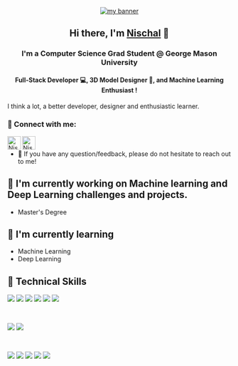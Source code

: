 <p align="center">
  <a href="https://www.yushi.dev/" target="_blank" rel="noreferrer"><img src="https://wallpapercave.com/wp/wp4354492.jpg" alt="my banner"></a>
</p>

<h2 align="center">
Hi there, I'm <a href="https://helixcry.com/" target="_blank" rel="noreferrer">Nischal</a> 👋
</h2>

<h3 align="center">
I'm a Computer Science Grad Student @ George Mason University
</h3>
<h4 align="center">
  Full-Stack Developer 💻, 3D Model Designer 🎨, and Machine Learning Enthusiast !
</h4>

<p>
 I think a lot, a better developer, designer and enthusiastic learner.
</p>

### 🤝 Connect with me:

<a href="https://www.linkedin.com/in/nischal-newar/"><img align="left" src="https://img.icons8.com/external-justicon-lineal-color-justicon/64/000000/external-linkedin-social-media-justicon-lineal-color-justicon.png" alt="Nischal Newar | LinkedIn" width="30px"/></a>
<a href="https://nischalnewar.medium.com/"><img align="left" src="https://img.icons8.com/dusk/128/000000/medium-new.png" alt="Nischal Newar | Medium" width="30px"/></a>
</br>
- 💬 If you have any question/feedback, please do not hesitate to reach out to me!

## 🔭 I'm currently working on Machine learning and Deep Learning challenges and projects.

- Master's Degree

## 🌱 I'm currently learning

- Machine Learning
- Deep Learning

## 💼 Technical Skills

![](https://img.shields.io/badge/Code-React-informational?style=flat&logo=react&color=61DAFB)
![](https://img.shields.io/badge/Code-Node%20JS-informational?style=flat&logo=Node.js&color=339933)
![](https://img.shields.io/badge/Code-JavaScript-informational?style=flat&logo=JavaScript&color=F7DF1E)
![](https://img.shields.io/badge/Code-Python-informational?style=flat&logo=Python&color=3776AB)
![](https://img.shields.io/badge/Code-HTML5-informational?style=flat&logo=HTML5&color=E34F26)
![](https://img.shields.io/badge/Code-PostgreSQL-informational?style=flat&logo=PostgreSQL&color=336791)

</br>

![](https://img.shields.io/badge/Style-Bootstrap-informational?style=flat&logo=Bootstrap&color=7952B3)
![](https://img.shields.io/badge/Style-CSS3-informational?style=flat&logo=CSS3&color=1572B6)

</br>

![](https://img.shields.io/badge/Tools-NPM-informational?style=flat&logo=NPM&color=CB3837)
![](https://img.shields.io/badge/Tools-Heroku-informational?style=flat&logo=Heroku&color=430098)
![](https://img.shields.io/badge/Tools-Amazon-informational?style=flat&logo=Amazon%20AWS&color=232F3E)
![](https://img.shields.io/badge/Tools-Bitbucket-informational?style=flat&logo=Bitbucket&color=0052CC)
![](https://img.shields.io/badge/Tools-GitHub-informational?style=flat&logo=GitHub&color=181717)
